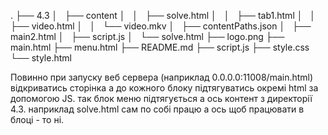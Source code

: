 .
├── 4.3
│   ├── content
│   │   ├── solve.html
│   │   ├── tab1.html
│   │   ├── video.html
│   │   └── video.mkv
│   ├── contentPaths.json
│   ├── main2.html
│   ├── script.js
│   └── solve.html
├── logo.png
├── main.html
├── menu.html
├── README.md
├── script.js
├── style.css
└── style.html


Повинно при запуску веб сервера (наприклад 0.0.0.0:11008/main.html) відкриватись сторінка а до кожного блоку підтягуватись окремі html за допомогою JS.
так блок меню підтягується а ось контент з директорії 4.3. наприклад solve.html сам по собі працю а ось щоб працювати в блоці - то ні.

